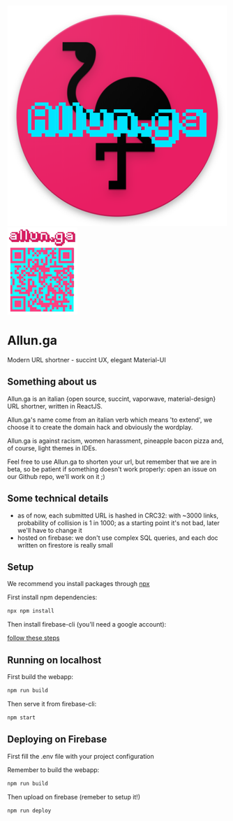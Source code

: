 ![logo](assets/logo_xs.png) ![qrcode](assets/qrcode_xs.png)

# Allun.ga

Modern URL shortner - succint UX, elegant Material-UI

## Something about us

Allun.ga is an italian {open source, succint, vaporwave, material-design} URL shortner, written in ReactJS.

Allun.ga's name come from an italian verb which means 'to extend', we choose it to create the domain hack and obviously the wordplay.

Allun.ga is against racism, women harassment, pineapple bacon pizza and, of course, light themes in IDEs.

Feel free to use Allun.ga to shorten your url, but remember that we are in beta, so be patient if something doesn't work properly: open an issue on our Github repo, we'll work on it ;)

## Some technical details

- as of now, each submitted URL is hashed in CRC32: with ~3000 links, probability of collision is 1 in 1000; as a starting point it's not bad, later we'll have to change it
- hosted on firebase: we don't use complex SQL queries, and each doc written on firestore is really small

## Setup

We recommend you install packages through [npx](https://www.npmjs.com/package/npx)

First install npm dependencies:

```sh
npx npm install
```

Then install firebase-cli (you'll need a google account):

[follow these steps](https://firebase.google.com/docs/web/setup)

## Running on localhost

First build the webapp:

```sh
npm run build
```

Then serve it from firebase-cli:

```sh
npm start
```

## Deploying on Firebase

First fill the .env file with your 
project configuration

Remember to build the webapp:

```sh
npm run build
```

Then upload on firebase (remeber to setup it!)

```sh
npm run deploy
```
